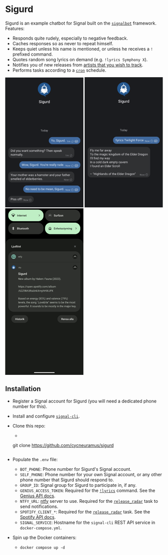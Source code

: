 # Sigurd

Sigurd is an example chatbot for Signal built on the [`signalbot`](https://github.com/filipre/signalbot) framework. Features:

+ Responds quite rudely, especially to negative feedback.
+ Caches responses so as never to repeat himself.
+ Keeps quiet unless his name is mentioned, or unless he receives a `!` prefixed command.
+ Quotes random song lyrics on demand (e.g. `!lyrics Symphony X`).
+ Notifies you of new releases from [artists that you wish to track](bot/utils/spotify_data.py).
+ Performs tasks according to a [`cron`](bot/tasks/cron) schedule.

<p>
	<img src="screenshots/chat.png" width=250 />
	<img src="screenshots/lyrics.png" width=250 />
	<img src="screenshots/release-radar.png" width=250 />
</p>

## Installation

+ Register a Signal account for Sigurd (you will need a dedicated phone number for this).

+ Install and configure [`signal-cli`](https://github.com/AsamK/signal-cli/).

+ Clone this repo:
	- ```
	git clone https://github.com/cycneuramus/sigurd
	```

+ Populate the `.env` file:
	- `BOT_PHONE`: Phone number for Sigurd's Signal account.
	- `SELF_PHONE`: Phone number for your own Signal account, or any other phone number that Sigurd should respond to.
	- `GROUP_ID`: Signal group for Sigurd to participate in, if any.
	- `GENIUS_ACCESS_TOKEN`: Required for the [`!lyrics`](bot/commands/lyrics.py) command. See the [Genius API docs](https://docs.genius.com/).
	- `NTFY_URL`: [ntfy](https://ntfy.sh) server to use. Required for the [`release_radar`](bot/tasks/release_radar/release_radar.py) task to send notifications.
	- `SPOTIFY_CLIENT_*`: Required for the [`release_radar`](bot/tasks/release_radar/release_radar.py) task. See the [Spotify API docs](https://developer.spotify.com/documentation/web-api).
	- `SIGNAL_SERVICE`: Hostname for the `signal-cli` REST API service in `docker-compose.yml`.

+ Spin up the Docker containers:
	- `docker compose up -d`
